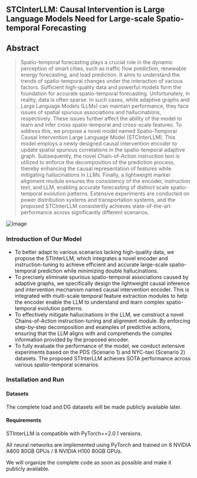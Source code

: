 ## STCInterLLM: Causal Intervention is Large Language Models Need for Large-scale Spatio-temporal Forecasting
## Abstract
> Spatio-temporal forecasting plays a crucial role in the dynamic perception of smart cities, such as traffic flow prediction, renewable energy forecasting, and load prediction. It aims to understand the trends of spatio-temporal changes under the interaction of various factors. Sufficient high-quality data and powerful models form the foundation for accurate spatio-temporal forecasting. Unfortunately, in reality, data is often sparse. In such cases, while adaptive graphs and Large Language Models (LLMs) can maintain performance, they face issues of spatial spurious associations and hallucinations, respectively. These issues further affect the ability of the model to learn and infer cross spatio-temporal and cross-scale features. To address this, we propose a novel model named Spatio-Temporal Causal Intervention Large Language Model (STCInterLLM). This model employs a newly designed causal intervention encoder to update spatial spurious correlations in the spatio-temporal adaptive graph. Subsequently, the novel Chain-of-Action instruction text is utilized to enforce the decomposition of the prediction process, thereby enhancing the causal representation of features while mitigating hallucinations in LLMs. Finally, a lightweight marker alignment module ensures the consistency of the encoder, instruction text, and LLM, enabling accurate forecasting of distinct scale spatio-temporal evolution patterns. Extensive experiments are conducted on power distribution systems and transportation systems, and the proposed STCInterLLM consistently achieves state-of-the-art performance across significantly different scenarios.
> 
![image](https://github.com/lishijie15/STInterLLM/blob/main/pictures/Algorithm.png)
> 
### Introduction of Our Model

* To better adapt to various scenarios lacking high-quality data, we propose the STInterLLM, which integrates a novel encoder and instruction-tuning to achieve efficient and accurate large-scale spatio-temporal prediction while minimizing double hallucinations.
* To precisely eliminate spurious spatio-temporal associations caused by adaptive graphs, we specifically design the lightweight causal inference and intervention mechanism named causal intervention encoder. This is integrated with multi-scale temporal feature extraction modules to help the encoder enable the LLM to understand and learn complex spatio-temporal evolution patterns.
* To effectively mitigate hallucinations in the LLM, we construct a novel Chains-of-Action instruction-tuning and alignment module. By enforcing step-by-step decomposition and examples of predictive actions, ensuring that the LLM aligns with and comprehends the complex information provided by the proposed encoder.
* To fully evaluate the performance of the model, we conduct extensive experiments based on the PDS (Scenario 1) and NYC-taxi (Scenario 2) datasets. The proposed STInterLLM achieves SOTA performance across various spatio-temporal scenarios.


### Installation and Run

#### Datasets

The complete load and DG datasets will be made publicly available later.

#### Requirements

STInterLLM is compatible with PyTorch==2.0.1 versions.

All neural networks are implemented using PyTorch and trained on 8 NVIDIA A800 80GB GPUs / 8 NVIDIA H100 80GB GPUs.

We will organize the complete code as soon as possible and make it publicly available.

